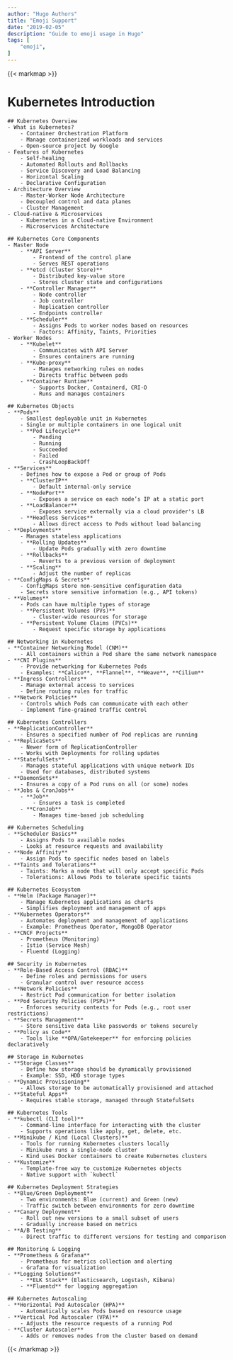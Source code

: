 ```yaml
---
author: "Hugo Authors"
title: "Emoji Support"
date: "2019-02-05"
description: "Guide to emoji usage in Hugo"
tags: [
    "emoji",
]
---
```


{{< markmap >}}
# Kubernetes Introduction

    ## Kubernetes Overview
    - What is Kubernetes?
        - Container Orchestration Platform
        - Manage containerized workloads and services
        - Open-source project by Google
    - Features of Kubernetes
        - Self-healing
        - Automated Rollouts and Rollbacks
        - Service Discovery and Load Balancing
        - Horizontal Scaling
        - Declarative Configuration
    - Architecture Overview
        - Master-Worker Node Architecture
        - Decoupled control and data planes
        - Cluster Management
    - Cloud-native & Microservices
        - Kubernetes in a Cloud-native Environment
        - Microservices Architecture

    ## Kubernetes Core Components
    - Master Node
        - **API Server**
            - Frontend of the control plane
            - Serves REST operations
        - **etcd (Cluster Store)**
            - Distributed key-value store
            - Stores cluster state and configurations
        - **Controller Manager**
            - Node controller
            - Job controller
            - Replication controller
            - Endpoints controller
        - **Scheduler**
            - Assigns Pods to worker nodes based on resources
            - Factors: Affinity, Taints, Priorities
    - Worker Nodes
        - **Kubelet**
            - Communicates with API Server
            - Ensures containers are running
        - **Kube-proxy**
            - Manages networking rules on nodes
            - Directs traffic between pods
        - **Container Runtime**
            - Supports Docker, Containerd, CRI-O
            - Runs and manages containers

    ## Kubernetes Objects
    - **Pods**
        - Smallest deployable unit in Kubernetes
        - Single or multiple containers in one logical unit
        - **Pod Lifecycle**
            - Pending
            - Running
            - Succeeded
            - Failed
            - CrashLoopBackOff
    - **Services**
        - Defines how to expose a Pod or group of Pods
        - **ClusterIP**
            - Default internal-only service
        - **NodePort**
            - Exposes a service on each node’s IP at a static port
        - **LoadBalancer**
            - Exposes service externally via a cloud provider's LB
        - **Headless Services**
            - Allows direct access to Pods without load balancing
    - **Deployments**
        - Manages stateless applications
        - **Rolling Updates**
            - Update Pods gradually with zero downtime
        - **Rollbacks**
            - Reverts to a previous version of deployment
        - **Scaling**
            - Adjust the number of replicas
    - **ConfigMaps & Secrets**
        - ConfigMaps store non-sensitive configuration data
        - Secrets store sensitive information (e.g., API tokens)
    - **Volumes**
        - Pods can have multiple types of storage
        - **Persistent Volumes (PVs)**
            - Cluster-wide resources for storage
        - **Persistent Volume Claims (PVCs)**
            - Request specific storage by applications

    ## Networking in Kubernetes
    - **Container Networking Model (CNM)**
        - All containers within a Pod share the same network namespace
    - **CNI Plugins**
        - Provide networking for Kubernetes Pods
        - Examples: **Calico**, **Flannel**, **Weave**, **Cilium**
    - **Ingress Controllers**
        - Manage external access to services
        - Define routing rules for traffic
    - **Network Policies**
        - Controls which Pods can communicate with each other
        - Implement fine-grained traffic control

    ## Kubernetes Controllers
    - **ReplicationController**
        - Ensures a specified number of Pod replicas are running
    - **ReplicaSets**
        - Newer form of ReplicationController
        - Works with Deployments for rolling updates
    - **StatefulSets**
        - Manages stateful applications with unique network IDs
        - Used for databases, distributed systems
    - **DaemonSets**
        - Ensures a copy of a Pod runs on all (or some) nodes
    - **Jobs & CronJobs**
        - **Job**
            - Ensures a task is completed
        - **CronJob**
            - Manages time-based job scheduling

    ## Kubernetes Scheduling
    - **Scheduler Basics**
        - Assigns Pods to available nodes
        - Looks at resource requests and availability
    - **Node Affinity**
        - Assign Pods to specific nodes based on labels
    - **Taints and Tolerations**
        - Taints: Marks a node that will only accept specific Pods
        - Tolerations: Allows Pods to tolerate specific taints

    ## Kubernetes Ecosystem
    - **Helm (Package Manager)**
        - Manage Kubernetes applications as charts
        - Simplifies deployment and management of apps
    - **Kubernetes Operators**
        - Automates deployment and management of applications
        - Example: Prometheus Operator, MongoDB Operator
    - **CNCF Projects**
        - Prometheus (Monitoring)
        - Istio (Service Mesh)
        - Fluentd (Logging)

    ## Security in Kubernetes
    - **Role-Based Access Control (RBAC)**
        - Define roles and permissions for users
        - Granular control over resource access
    - **Network Policies**
        - Restrict Pod communication for better isolation
    - **Pod Security Policies (PSPs)**
        - Enforces security contexts for Pods (e.g., root user restrictions)
    - **Secrets Management**
        - Store sensitive data like passwords or tokens securely
    - **Policy as Code**
        - Tools like **OPA/Gatekeeper** for enforcing policies declaratively

    ## Storage in Kubernetes
    - **Storage Classes**
        - Define how storage should be dynamically provisioned
        - Example: SSD, HDD storage types
    - **Dynamic Provisioning**
        - Allows storage to be automatically provisioned and attached
    - **Stateful Apps**
        - Requires stable storage, managed through StatefulSets

    ## Kubernetes Tools
    - **kubectl (CLI tool)**
        - Command-line interface for interacting with the cluster
        - Supports operations like apply, get, delete, etc.
    - **Minikube / Kind (Local Clusters)**
        - Tools for running Kubernetes clusters locally
        - Minikube runs a single-node cluster
        - Kind uses Docker containers to create Kubernetes clusters
    - **Kustomize**
        - Template-free way to customize Kubernetes objects
        - Native support with `kubectl`

    ## Kubernetes Deployment Strategies
    - **Blue/Green Deployment**
        - Two environments: Blue (current) and Green (new)
        - Traffic switch between environments for zero downtime
    - **Canary Deployment**
        - Roll out new versions to a small subset of users
        - Gradually increase based on metrics
    - **A/B Testing**
        - Direct traffic to different versions for testing and comparison

    ## Monitoring & Logging
    - **Prometheus & Grafana**
        - Prometheus for metrics collection and alerting
        - Grafana for visualization
    - **Logging Solutions**
        - **ELK Stack** (Elasticsearch, Logstash, Kibana)
        - **Fluentd** for logging aggregation

    ## Kubernetes Autoscaling
    - **Horizontal Pod Autoscaler (HPA)**
        - Automatically scales Pods based on resource usage
    - **Vertical Pod Autoscaler (VPA)**
        - Adjusts the resource requests of a running Pod
    - **Cluster Autoscaler**
        - Adds or removes nodes from the cluster based on demand

{{< /markmap >}}

